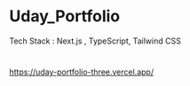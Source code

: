 # Uday_Portfolio 
Tech Stack : Next.js , TypeScript, Tailwind CSS
#
https://uday-portfolio-three.vercel.app/